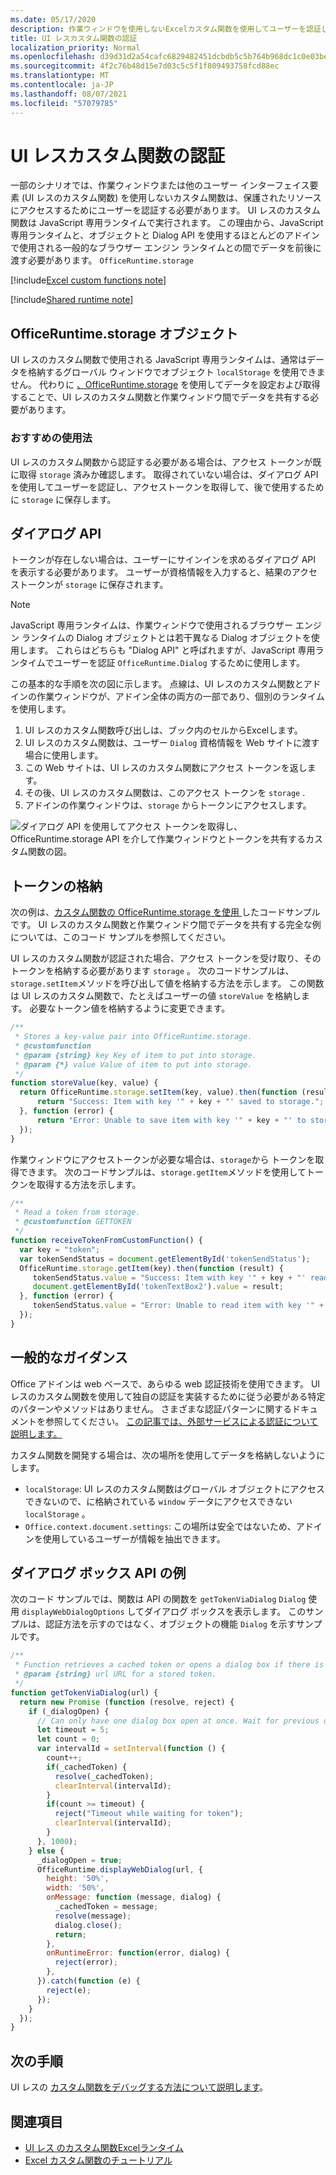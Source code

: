 ```yaml
---
ms.date: 05/17/2020
description: 作業ウィンドウを使用しないExcelカスタム関数を使用してユーザーを認証します。
title: UI レスカスタム関数の認証
localization_priority: Normal
ms.openlocfilehash: d39d31d2a54cafc6829482451dcbdb5c5b764b968dc1c0e03be77a72fe1e12f1
ms.sourcegitcommit: 4f2c76b48d15e7d03c5c5f1f809493758fcd88ec
ms.translationtype: MT
ms.contentlocale: ja-JP
ms.lasthandoff: 08/07/2021
ms.locfileid: "57079785"
---
```

# <a name="authentication-for-ui-less-custom-functions"></a>UI レスカスタム関数の認証

一部のシナリオでは、作業ウィンドウまたは他のユーザー インターフェイス要素 (UI レスのカスタム関数) を使用しないカスタム関数は、保護されたリソースにアクセスするためにユーザーを認証する必要があります。 UI レスのカスタム関数は JavaScript 専用ランタイムで実行されます。 この理由から、JavaScript 専用ランタイムと、オブジェクトと Dialog API を使用するほとんどのアドインで使用される一般的なブラウザー エンジン ランタイムとの間でデータを前後に渡す必要があります。 `OfficeRuntime.storage`

[!include[Excel custom functions note](../includes/excel-custom-functions-note.md)]

[!include[Shared runtime note](../includes/shared-runtime-note.md)]

## <a name="officeruntimestorage-object"></a>OfficeRuntime.storage オブジェクト

UI レスのカスタム関数で使用される JavaScript 専用ランタイムは、通常はデータを格納するグローバル ウィンドウでオブジェクト `localStorage` を使用できません。 代わりに [、OfficeRuntime.storage](/javascript/api/office-runtime/officeruntime.storage) を使用してデータを設定および取得することで、UI レスのカスタム関数と作業ウィンドウ間でデータを共有する必要があります。

### <a name="suggested-usage"></a>おすすめの使用法

UI レスのカスタム関数から認証する必要がある場合は、アクセス トークンが既に取得 `storage` 済みか確認します。 取得されていない場合は、ダイアログ API を使用してユーザーを認証し、アクセストークンを取得して、後で使用するために `storage` に保存します。

## <a name="dialog-api"></a>ダイアログ API

トークンが存在しない場合は、ユーザーにサインインを求めるダイアログ API を表示する必要があります。 ユーザーが資格情報を入力すると、結果のアクセストークンが `storage` に保存されます。

> [!NOTE]
> JavaScript 専用ランタイムは、作業ウィンドウで使用されるブラウザー エンジン ランタイムの Dialog オブジェクトとは若干異なる Dialog オブジェクトを使用します。 これらはどちらも "Dialog API" と呼ばれますが、JavaScript 専用ランタイムでユーザーを認証 `OfficeRuntime.Dialog` するために使用します。

この基本的な手順を次の図に示します。 点線は、UI レスのカスタム関数とアドインの作業ウィンドウが、アドイン全体の両方の一部であり、個別のランタイムを使用します。

1. UI レスのカスタム関数呼び出しは、ブック内のセルからExcelします。
2. UI レスのカスタム関数は、ユーザー `Dialog` 資格情報を Web サイトに渡す場合に使用します。
3. この Web サイトは、UI レスのカスタム関数にアクセス トークンを返します。
4. その後、UI レスのカスタム関数は、このアクセス トークンを `storage` .
5. アドインの作業ウィンドウは、`storage` からトークンにアクセスします。

![ダイアログ API を使用してアクセス トークンを取得し、OfficeRuntime.storage API を介して作業ウィンドウとトークンを共有するカスタム関数の図。](../images/authentication-diagram.png "認証図。")

## <a name="storing-the-token"></a>トークンの格納

次の例は、[カスタム関数の OfficeRuntime.storage を使用 ](https://github.com/OfficeDev/PnP-OfficeAddins/tree/master/Excel-custom-functions/AsyncStorage)したコードサンプルです。 UI レスのカスタム関数と作業ウィンドウ間でデータを共有する完全な例については、このコード サンプルを参照してください。

UI レスのカスタム関数が認証された場合、アクセス トークンを受け取り、そのトークンを格納する必要があります `storage` 。 次のコードサンプルは、`storage.setItem`メソッドを呼び出して値を格納する方法を示します。 この関数は UI レスのカスタム関数で、たとえばユーザーの値 `storeValue` を格納します。 必要なトークン値を格納するように変更できます。

```js
/**
 * Stores a key-value pair into OfficeRuntime.storage.
 * @customfunction
 * @param {string} key Key of item to put into storage.
 * @param {*} value Value of item to put into storage.
 */
function storeValue(key, value) {
  return OfficeRuntime.storage.setItem(key, value).then(function (result) {
      return "Success: Item with key '" + key + "' saved to storage.";
  }, function (error) {
      return "Error: Unable to save item with key '" + key + "' to storage. " + error;
  });
}
```

作業ウィンドウにアクセストークンが必要な場合は、`storage`から トークンを取得できます。 次のコードサンプルは、`storage.getItem`メソッドを使用してトークンを取得する方法を示します。

```js
/**
 * Read a token from storage.
 * @customfunction GETTOKEN
 */
function receiveTokenFromCustomFunction() {
  var key = "token";
  var tokenSendStatus = document.getElementById('tokenSendStatus');
  OfficeRuntime.storage.getItem(key).then(function (result) {
     tokenSendStatus.value = "Success: Item with key '" + key + "' read from storage.";
     document.getElementById('tokenTextBox2').value = result;
  }, function (error) {
     tokenSendStatus.value = "Error: Unable to read item with key '" + key + "' from storage. " + error;
  });
}
```

## <a name="general-guidance"></a>一般的なガイダンス

Office アドインは web ベースで、あらゆる web 認証技術を使用できます。 UI レスのカスタム関数を使用して独自の認証を実装するために従う必要がある特定のパターンやメソッドはありません。 さまざまな認証パターンに関するドキュメントを参照してください。 [この記事では、外部サービスによる認証について説明します。](../develop/auth-external-add-ins.md)  

カスタム関数を開発する場合は、次の場所を使用してデータを格納しないようにします。

- `localStorage`: UI レスのカスタム関数はグローバル オブジェクトにアクセスできないので、に格納されている `window` データにアクセスできない `localStorage` 。
- `Office.context.document.settings`: この場所は安全ではないため、アドインを使用しているユーザーが情報を抽出できます。

## <a name="dialog-box-api-example"></a>ダイアログ ボックス API の例

次のコード サンプルでは、関数は API の関数を `getTokenViaDialog` `Dialog` 使用 `displayWebDialogOptions` してダイアログ ボックスを表示します。 このサンプルは、認証方法を示すのではなく、オブジェクトの機能 `Dialog` を示すサンプルです。

```JavaScript
/**
 * Function retrieves a cached token or opens a dialog box if there is no saved token. Note that this is not a sufficient example of authentication but is intended to show the capabilities of the Dialog object.
 * @param {string} url URL for a stored token.
 */
function getTokenViaDialog(url) {
  return new Promise (function (resolve, reject) {
    if (_dialogOpen) {
      // Can only have one dialog box open at once. Wait for previous dialog box's token.
      let timeout = 5;
      let count = 0;
      var intervalId = setInterval(function () {
        count++;
        if(_cachedToken) {
          resolve(_cachedToken);
          clearInterval(intervalId);
        }
        if(count >= timeout) {
          reject("Timeout while waiting for token");
          clearInterval(intervalId);
        }
      }, 1000);
    } else {
      _dialogOpen = true;
      OfficeRuntime.displayWebDialog(url, {
        height: '50%',
        width: '50%',
        onMessage: function (message, dialog) {
          _cachedToken = message;
          resolve(message);
          dialog.close();
          return;
        },
        onRuntimeError: function(error, dialog) {
          reject(error);
        },
      }).catch(function (e) {
        reject(e);
      });
    }
  });
}
```

## <a name="next-steps"></a>次の手順
UI レスの [カスタム関数をデバッグする方法について説明します](custom-functions-debugging.md)。

## <a name="see-also"></a>関連項目

* [UI レス のカスタム関数Excelランタイム](custom-functions-runtime.md)
* [Excel カスタム関数のチュートリアル](../tutorials/excel-tutorial-create-custom-functions.md)